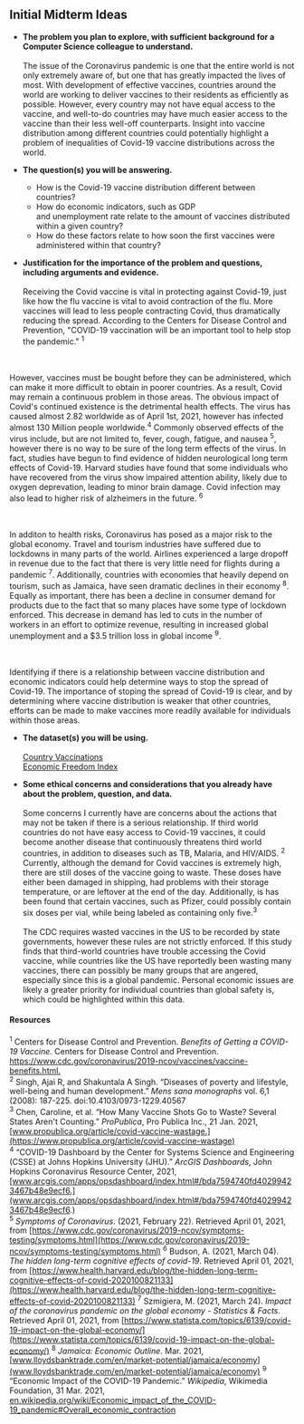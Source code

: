 ## Initial Midterm Ideas 

- **The problem you plan to explore, with sufficient background for a Computer Science colleague to understand.**
<br><br> The issue of the Coronavirus pandemic is one that the entire world is not only extremely aware of, 
but one that has greatly impacted the lives of most. With development of effective vaccines, countries around 
the world are working to deliver vaccines to their residents as efficiently as possible. However, every country
may not have equal access to the vaccine, and well-to-do countries may have much easier access to the vaccine than
their less well-off counterparts. Insight into vaccine distribution among different countries could potentially 
highlight a problem of inequalities of Covid-19 vaccine distributions across the world. 
 
- **The question(s) you will be answering.**
  - How is the Covid-19 vaccine distribution different between countries? 
  - How do economic indicators, such as GDP  
    and unemployment rate relate to the amount of vaccines distributed within a given country? 
  - How do these factors relate to how soon the first vaccines were administered within that country?
 
- **Justification for the importance of the problem and questions, including arguments and evidence.**
<br><br> Receiving the Covid vaccine is vital in protecting against Covid-19, just like how the flu vaccine is vital
to avoid contraction of the flu. More vaccines will lead to less people contracting Covid, thus dramatically reducing the 
spread. According to the Centers for Disease Control and Prevention, "COVID-19 vaccination will be an important tool to
help stop the pandemic." <sup>1</sup> 

<br><br>However, vaccines must be bought before they can be administered, which can make it more difficult to obtain in poorer countries. As a result, Covid may remain a continuous problem in those areas. The obvious impact of Covid's continued existence is the detrimental health effects. The virus has caused almost 2.82 worldwide as of April 1st, 2021, however has infected almost 130 Million people worldwide.<sup>4</sup> Commonly observed effects of the virus include, but are not limited to, fever, cough, fatigue, and nausea <sup>5</sup>, however there is no way to be sure of the long term effects of the virus. In fact, studies have begun to find evidence of hidden neurological long term effects of Covid-19. Harvard studies have found that some individuals who have recovered from the virus show impaired attention ability, likely due to oxygen deprevation, leading to minor brain damage. Covid infection may also lead to higher risk of alzheimers in the future. <sup>6</sup> 

<br><br>In additon to health risks, Coronavirus has posed as a major risk to the global economy. Travel and tourism industries have suffered due to lockdowns
in many parts of the world. Airlines experienced a large dropoff in revenue due to the fact that there is very little need for flights during a pandemic <sup>7</sup>. Additionally, countries with economies that heavily depend on tourism, such as Jamaica, have seen dramatic declines in their economy <sup>8</sup>. Equally as important, there has 
been a decline in consumer demand for products due to the fact that so many places have some type of lockdown enforced. This decrease in demand has led to cuts in the number of workers in an effort to optimize revenue, resulting in increased global unemployment and a $3.5 trillion loss in global income <sup>9</sup>. 

<br><br>Identifying if there is a relationship between vaccine distribution and economic indicators could help determine ways to stop the spread of Covid-19.
The importance of stoping the spread of Covid-19 is clear, and by determining where vaccine distribution is weaker that other countries, efforts can be made to make vaccines more readily available for individuals within those areas. 

- **The dataset(s) you will be using.**
<br><br> [Country Vaccinations](https://www.kaggle.com/gpreda/covid-world-vaccination-progress)
<br> [Economic Freedom Index](https://www.kaggle.com/lewisduncan93/the-economic-freedom-index)

- **Some ethical concerns and considerations that you already have about the problem, question, and data.**
<br><br> Some concerns I currently have are concerns about the actions that may not be taken if there is a serious relationship. If third world countries do not have easy access to Covid-19 vaccines, it could become another disease that continuously threatens third world countries, in addition to diseases such as TB, Malaria, and HIV/AIDS. <sup>2</sup>
Currently, although the demand for Covid vaccines is extremely high, there are still doses of the vaccine going to waste. These doses have either been damaged in shipping, had problems with their storage temperature, or are leftover at the end of the day. Additionally, is has been found that certain vaccines, such as Pfizer, could possibly contain six doses per vial, while being labeled as containing only five.<sup>3</sup> 
<br><br> The CDC requires wasted vaccines in the US to be recorded by state governments, however these rules are not strictly enforced. If this study finds that third-world countries have trouble accessing the Covid vaccine, while countries like the US have reportedly been wasting many vaccines, there can possibly be many groups that are angered, especially since this is a global pandemic. Personal economic issues are likely a greater priority for individual countries than global safety is, which could be highlighted within this data. 

#### Resources
<sup>1</sup> Centers for Disease Control and Prevention. *Benefits of Getting a COVID-19 Vaccine.* Centers for Disease Control and Prevention. [https://www.cdc.gov/coronavirus/2019-ncov/vaccines/vaccine-benefits.html. ](https://www.cdc.gov/coronavirus/2019-ncov/vaccines/vaccine-benefits.html)
<br><sup>2</sup> Singh, Ajai R, and Shakuntala A Singh. “Diseases of poverty and lifestyle, well-being and human development.” *Mens sana monographs* vol. 6,1 (2008): 187-225. doi:10.4103/0973-1229.40567
<br><sup>3</sup> Chen, Caroline, et al. “How Many Vaccine Shots Go to Waste? Several States Aren't Counting.” *ProPublica*, Pro Publica Inc., 21 Jan. 2021, [www.propublica.org/article/covid-vaccine-wastage.](https://www.propublica.org/article/covid-vaccine-wastage)
<br><sup>4</sup> “COVID-19 Dashboard by the Center for Systems Science and Engineering (CSSE) at Johns Hopkins University (JHU).” *ArcGIS Dashboards*, John Hopkins Coronavirus Resource Center, 2021, [www.arcgis.com/apps/opsdashboard/index.html#/bda7594740fd40299423467b48e9ecf6.](www.arcgis.com/apps/opsdashboard/index.html#/bda7594740fd40299423467b48e9ecf6.)
<br><sup>5</sup> *Symptoms of Coronavirus*. (2021, February 22). Retrieved April 01, 2021, from [https://www.cdc.gov/coronavirus/2019-ncov/symptoms-testing/symptoms.html](https://www.cdc.gov/coronavirus/2019-ncov/symptoms-testing/symptoms.html)
<sup>6</sup> Budson, A. (2021, March 04). *The hidden long-term cognitive effects of covid-19*. Retrieved April 01, 2021, from [https://www.health.harvard.edu/blog/the-hidden-long-term-cognitive-effects-of-covid-2020100821133](https://www.health.harvard.edu/blog/the-hidden-long-term-cognitive-effects-of-covid-2020100821133)
<sup>7</sup> Szmigiera, M. (2021, March 24). *Impact of the coronavirus pandemic on the global economy - Statistics & Facts*. Retrieved April 01, 2021, from [https://www.statista.com/topics/6139/covid-19-impact-on-the-global-economy/](https://www.statista.com/topics/6139/covid-19-impact-on-the-global-economy/)
<sup>8</sup> *Jamaica: Economic Outline*. Mar. 2021, [www.lloydsbanktrade.com/en/market-potential/jamaica/economy](www.lloydsbanktrade.com/en/market-potential/jamaica/economy)
<sup>9</sup> “Economic Impact of the COVID-19 Pandemic.” *Wikipedia*, Wikimedia Foundation, 31 Mar. 2021, [en.wikipedia.org/wiki/Economic_impact_of_the_COVID-19_pandemic#Overall_economic_contraction](en.wikipedia.org/wiki/Economic_impact_of_the_COVID-19_pandemic#Overall_economic_contraction)

